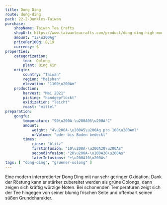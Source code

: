 ```yaml
---
title: Dong Ding
route: dong-ding
pack: 22-2-Dunkles-Taiwan
purchase:
    shopName: Taiwan Tea Crafts
    shopUrl: https://www.taiwanteacrafts.com/product/dong-ding-high-mountain-heritage-oolong-tea/?attribute_pa_weight=250-g-8-82-oz-save-20&v=3a52f3c22ed6
    amount: "12\u200Ag"
    pricePer100g: 0,19
    currency: $
properties:
    categorization:
        tea:  Oolong
        plant: Qing Xin
    origin:
        country: "Taiwan"
        region: "Meishan"
        elevation: "1100\u200Am"
    production:
        harvest: "Mai 2021"
        picking: "handgepflückt"
        oxidization: "leicht"
        roast: "mittel"
preparation:
    gongfu:
        temperature: "90\u200A-\u200A95\u200A°C"
        amount:
            weight: "4\u200A-\u200A5\u200Ag pro 100\u200Aml"
            orVolume: "oder bis Boden bedeckt"
        times:
            rinse: "blitz"
            firstInfusion: "10\u200A-\u200A20\u200As"
            secondInfusion: "20\u200A-\u200A20\u200As"
            laterInfusions: "+\u200A10\u200As"
tags: [ "dong-ding", "gruener-oolong" ]
---
```

Eine modern interpretierter Dong Ding mit nur sehr geringer Oxidation. Dank der Röstung kann er stärker zubereitet werden als grüne Oolongs, dann zeigen sich kräftig würzige Noten. Bei schonenden Temperaturen zeigt sich der Tee hingegen von seiner blumig frischen Seite und offenbart seinen süßen Grundcharakter.